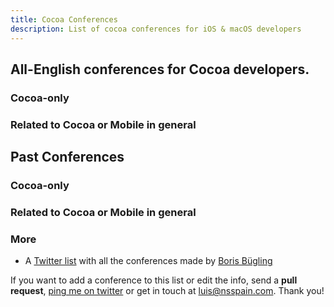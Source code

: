 ```yaml
---
title: Cocoa Conferences
description: List of cocoa conferences for iOS & macOS developers
---
```


<script type="text/javascript"> {% include conferences.js %} </script>

## All-English conferences for **Cocoa** developers.

### Cocoa-only

<div id="upcoming-cocoa"></div>

### Related to Cocoa or Mobile in general

<div id="upcoming-general"></div>

## Past Conferences

### Cocoa-only

<div id="past-cocoa"></div>

### Related to Cocoa or Mobile in general

<div id="past-general"></div>

### More

* A [Twitter list](https://twitter.com/NeoNacho/lists/cocoaconferences) with all the conferences made by [Boris Bügling](https://twitter.com/NeoNacho)

If you want to add a conference to this list or edit the info, send a **pull request**, [ping me on twitter](https://twitter.com/lascorbe) or get in touch at [luis@nsspain.com](mailto:luis@nsspain.com). Thank you!


<script type="text/javascript">
	var now = new Date();
	
	var sorted = conferences.sort(function(l,r){ if (l.end < r.end) { return true; } if (l.end > r.end) { return false; } return l.start < r.start; })
	var cocoa = sorted.filter(function(conf){ return now < conf.end && conf.cocoa == true });
	var general = sorted.filter(function(conf){ return now < conf.end && conf.cocoa == false });
	var pastCocoa = sorted.filter(function(conf){ return now > conf.end && conf.cocoa == true });
	var pastGeneral = sorted.filter(function(conf){ return now > conf.end && conf.cocoa == false });
	
	buildTable(document.getElementById("upcoming-cocoa"), cocoa, true);
	buildTable(document.getElementById("upcoming-general"), general, true);
	buildTable(document.getElementById("past-cocoa"), pastCocoa, true);
	buildTable(document.getElementById("past-general"), pastGeneral, true);
</script>